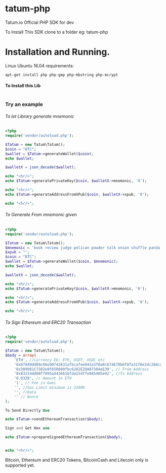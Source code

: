 # tatum-php
Tatum.io Official PHP SDK for dev

To Install This SDK clone to a folder eg: tatum-php

<h1>Installation and Running.</h1>
Linux Ubuntu 16.04 requirements:

```linux
apt-get install php php-gmp php-mbstring php-mcrypt
```

<h4> To Install this Lib</h4>

```composer require placecodex/tatum-php
 ```
 
<h3>Try an example</h3>

<h6>To let Library generate mnemonic</h6>

```php
<?php
require('vendor/autoload.php');

$Tatum = new Tatum\Tatum();
$coin = "BTC";
$wallet = $Tatum->generateWallet($coin); 
echo $wallet;

$walletX = json_decode($wallet);

echo "<hr/>";
echo $Tatum->generatePrivateKey($coin, $walletX->mnemonic, '0');

echo "<hr/>";
echo $Tatum->generateAddressFromXPub($coin, $walletX->xpub, '0');

echo "<hr/>";
```

<h6>To Generate From mnemonic given</h6>

```php
<?php
require('vendor/autoload.php');

$Tatum = new Tatum\Tatum();
$mnemonic = 'book review judge pelican powder talk onion shuffle panda foot scheme rail rather pond logic private month sure harsh leader double zero pave happy';
$xpub = "";
$coin = "BTC";
$wallet = $Tatum->generateWallet($coin, $mnemonic); 
echo $wallet;

$walletX = json_decode($wallet);

echo "<hr/>";
echo $Tatum->generatePrivateKey($coin, $walletX->mnemonic, '0');

echo "<hr/>";
echo $Tatum->generateAddressFromXPub($coin, $walletX->xpub, '0');

echo "<hr/>";
```

<h6>To Sign Ethereum and ERC20 Transaction</h6>

```php
<?php
require('vendor/autoload.php');

$Tatum = new Tatum\Tatum();
$body = array(
    'ETH', //Currency EG: ETH, USDT, USDC etc
    '0x07849dd09c66e90742831afbcafee041a3f0a0c674678b6f0fa31f0e2dc284ca', //Private Key Wif
    '0x309981C7302e9f650880fbc6282E28A87384eE39', // From Address
    '0x83214dd08f7995ad436b1bfda15dffe985485e42', //To Address
    '0.0328', // Amount in ETH
    '1', // Fee in Gwei
    '', //Gas Limit minimum is 21000
    '', //Data
    '' // Nonce
);

To Send Directly Use

echo $Tatum->sendEthereumTransaction($body);

Sign and Get Hex use 

echo $Tatum->prepareSignedEthereumTransaction($body);


echo "<hr/>";
```

Bitcoin, Ethereum and ERC20 Tokens, BitcoinCash and Litecoin only is supported yet.
